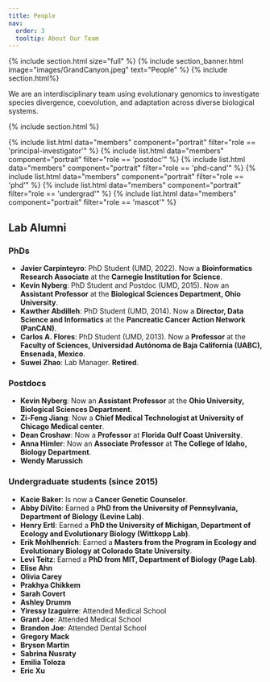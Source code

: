 ```yaml
---
title: People
nav:
  order: 3
  tooltip: About Our Team
---
```


{% include section.html size="full" %}
{% include section_banner.html image="images/GrandCanyon.jpeg" text="People" %}
{% include section.html%}


We are an interdisciplinary team using evolutionary genomics to investigate species divergence, coevolution, and adaptation across diverse biological systems.

{% include section.html %}

{% include list.html data="members" component="portrait" filter="role == 'principal-investigator'" %}
{% include list.html data="members" component="portrait" filter="role == 'postdoc'" %}
{% include list.html data="members" component="portrait" filter="role == 'phd-cand'" %}
{% include list.html data="members" component="portrait" filter="role == 'phd'" %}
{% include list.html data="members" component="portrait" filter="role == 'undergrad'" %}
{% include list.html data="members" component="portrait" filter="role == 'mascot'" %}

## **Lab Alumni**
### **PhDs**
- **Javier Carpinteyro**: PhD Student (UMD, 2022). Now a **Bioinformatics Research Associate** at the **Carnegie Institution for Science**.
- **Kevin Nyberg**: PhD Student and Postdoc (UMD, 2015). Now an **Assistant Professor** at the **Biological Sciences Department, Ohio University**.
- **Kawther Abdilleh**: PhD Student (UMD, 2014). Now a **Director, Data Science and Informatics** at the **Pancreatic Cancer Action Network (PanCAN)**.
- **Carlos A. Flores**: PhD Student (UMD, 2013). Now a **Professor** at the **Faculty of Sciences, Universidad Autónoma de Baja California (UABC), Ensenada, Mexico**.
- **Suwei Zhao**: Lab Manager. **Retired**.

### **Postdocs**
- **Kevin Nyberg**: Now an **Assistant Professor** at the **Ohio University, Biological Sciences Department**.
- **Zi-Feng Jiang**: Now a **Chief Medical Technologist at University of Chicago Medical center**.
- **Dean Croshaw**: Now a **Professor** at **Florida Gulf Coast University**.
- **Anna Himler**: Now an **Associate Professor** at **The College of Idaho, Biology Department**.
- **Wendy Marussich**

### **Undergraduate students (since 2015)**
- **Kacie Baker**: Is now a **Cancer Genetic Counselor**.
- **Abby DiVito**: Earned a **PhD from the University of Pennsylvania, Department of Biology (Levine Lab)**.
- **Henry Ertl**: Earned a **PhD the University of Michigan, Department of Ecology and Evolutionary Biology (Wittkopp Lab)**.
- **Erik Mohlhenrich**: Earned a **Masters from the Program in Ecology and Evolutionary Biology at Colorado State University**.
- **Levi Teitz**: Earned a **PhD from MIT, Department of Biology (Page Lab)**.
- **Elise Ahn**
- **Olivia Carey**
- **Prakhya Chikkem**
- **Sarah Covert**
- **Ashley Drumm**
- **Yiressy Izaguirre**: Attended Medical School
- **Grant Joe**: Attended Medical School
- **Brandon Joe**: Attended Dental School
- **Gregory Mack**
- **Bryson Martin**
- **Sabrina Nusraty**
- **Emilia Toloza**
- **Eric Xu**
